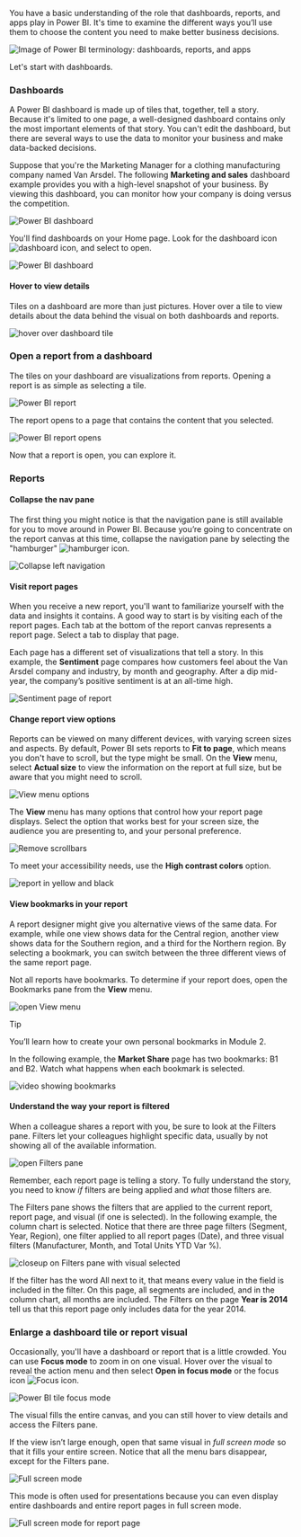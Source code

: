 You have a basic understanding of the role that dashboards, reports, and apps play in Power BI. It's time to examine the different ways you’ll use them to choose the content you need to make better business decisions.

![Image of Power BI terminology: dashboards, reports, and apps](../media/1-3/power-bi-terminology.png)

Let's start with dashboards.

### Dashboards

A Power BI dashboard is made up of tiles that, together, tell a story. Because it's limited to one page, a well-designed dashboard contains only the most important elements of that story. You can't edit the dashboard, but there are several ways to use the data to monitor your business and make data-backed decisions. 

Suppose that you're the Marketing Manager for a clothing manufacturing company named Van Arsdel. The following **Marketing and sales** dashboard example provides you with a high-level snapshot of your business. By viewing this dashboard, you can monitor how your company is doing versus the competition.

![Power BI dashboard](../media/1-3/power-bi-dashboard.png)

You'll find dashboards on your Home page. Look for the dashboard icon ![dashboard icon](../media/1-3/power-bi-dashboard-icon.png), and select to open.

![Power BI dashboard](../media/1-3/power-bi-open-dash/power-bi-open-dash.gif)


#### Hover to view details
Tiles on a dashboard are more than just pictures. Hover over a tile to view details about the data behind the visual on both dashboards and reports. 

![hover over dashboard tile](../media/1-3/power-bi-hover.png)


### Open a report from a dashboard
The tiles on your dashboard are visualizations from reports. Opening a report is as simple as selecting a tile. 

![Power BI report](../media/1-3/power-bi-open-report/power-bi-open-report.gif)

The report opens to a page that contains the content that you selected. 

![Power BI report opens](../media/1-3/power-bi-open-report2.png)


Now that a report is open, you can explore it.

### Reports

#### Collapse the nav pane

The first thing you might notice is that the navigation pane is still available for you to move around in Power BI. Because you’re going to concentrate on the report canvas at this time, collapse the navigation pane by selecting the "hamburger" ![hamburger](../media/1-3/power-bi-hamburger.png) icon.

![Collapse left navigation](../media/1-3/power-bi-collapse-left-nav.png)


#### Visit report pages

When you receive a new report, you'll want to familiarize yourself with the data and insights it contains. A good way to start is by visiting each of the report pages. Each tab at the bottom of the report canvas represents a report page. Select a tab to display that page.

Each page has a different set of visualizations that tell a story. In this example, the **Sentiment** page compares how customers feel about the Van Arsdel company and industry, by month and geography. After a dip mid-year, the company’s positive sentiment is at an all-time high.

![Sentiment page of report](../media/1-3/power-bi-sentiment.png)


#### Change report view options

Reports can be viewed on many different devices, with varying screen sizes and aspects. By default, Power BI sets reports to **Fit to page**, which means you don't have to scroll, but the type might be small. On the **View** menu, select **Actual size** to view the information on the report at full size, but be aware that you might need to scroll.  

![View menu options](../media/1-3/power-bi-view-menu.png)

The **View** menu has many options that control how your report page displays. Select the option that works best for your screen size, the audience you are presenting to, and your personal preference. 

![Remove scrollbars](../media/1-3/power-bi-no-scroll.png)

To meet your accessibility needs, use the **High contrast colors** option. 

![report in yellow and black](../media/1-3/power-bi-contrast.png)



#### View bookmarks in your report

A report designer might give you alternative views of the same data. For example, while one view shows data for the Central region, another view shows data for the Southern region, and a third for the Northern region. By selecting a bookmark, you can switch between the three different views of the same report page.  

Not all reports have bookmarks. To determine if your report does, open the Bookmarks pane from the **View** menu. 

![open View menu](../media/1-3/power-bi-bookmarks.png)


> [!TIP] 
> You’ll learn how to create your own personal bookmarks in Module 2.


In the following example, the **Market Share** page has two bookmarks: B1 and B2. Watch what happens when each bookmark is selected. 

![video showing bookmarks](../media/1-3/power-bi-bookmarks/power-bi-bookmarks.gif)


#### Understand the way your report is filtered

When a colleague shares a report with you, be sure to look at the Filters pane. Filters let your colleagues highlight specific data, usually by not showing all of the available information. 

![open Filters pane](../media/1-3/power-bi-expand-filters.png)

Remember, each report page is telling a story. To fully understand the story, you need to know *if* filters are being applied and *what* those filters are. 

The Filters pane shows the filters that are applied to the current report, report page, and visual (if one is selected). In the following example, the column chart is selected. Notice that there are three page filters (Segment, Year, Region), one filter applied to all report pages (Date), and three visual filters (Manufacturer, Month, and Total Units YTD Var %). 

![closeup on Filters pane with visual selected](../media/1-3/power-bi-visual-filters.png)

If the filter has the word All next to it, that means every value in the field is included in the filter. On this page, all segments are included, and in the column chart, all months are included. The Filters on the page **Year is 2014** tell us that this report page only includes data for the year 2014.

### Enlarge a dashboard tile or report visual
Occasionally, you'll have a dashboard or report that is a little crowded. You can use **Focus mode** to zoom in on one visual. Hover over the visual to reveal the action menu and then select **Open in focus mode** or the focus icon ![Focus icon](../media/1-3/power-bi-focus-icon.png). 

![Power BI tile focus mode](../media/1-3/power-bi-report-focus.png)

The visual fills the entire canvas, and you can still hover to view details and access the Filters pane.

If the view isn’t large enough, open that same visual in *full screen mode* so that it fills your entire screen. Notice that all the menu bars disappear, except for the Filters pane. 

![Full screen mode](../media/1-3/power-bi-full-screen.png)

This mode is often used for presentations because you can even display entire dashboards and entire report pages in full screen mode. 

![Full screen mode for report page](../media/1-3/power-bi-fullscreen.png)
